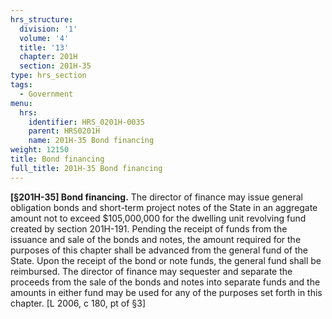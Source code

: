 ```yaml
---
hrs_structure:
  division: '1'
  volume: '4'
  title: '13'
  chapter: 201H
  section: 201H-35
type: hrs_section
tags:
  - Government
menu:
  hrs:
    identifier: HRS_0201H-0035
    parent: HRS0201H
    name: 201H-35 Bond financing
weight: 12150
title: Bond financing
full_title: 201H-35 Bond financing
---
```

**[§201H-35] Bond financing.** The director of finance may issue general obligation bonds and short-term project notes of the State in an aggregate amount not to exceed $105,000,000 for the dwelling unit revolving fund created by section 201H-191\. Pending the receipt of funds from the issuance and sale of the bonds and notes, the amount required for the purposes of this chapter shall be advanced from the general fund of the State. Upon the receipt of the bond or note funds, the general fund shall be reimbursed. The director of finance may sequester and separate the proceeds from the sale of the bonds and notes into separate funds and the amounts in either fund may be used for any of the purposes set forth in this chapter. [L 2006, c 180, pt of §3]